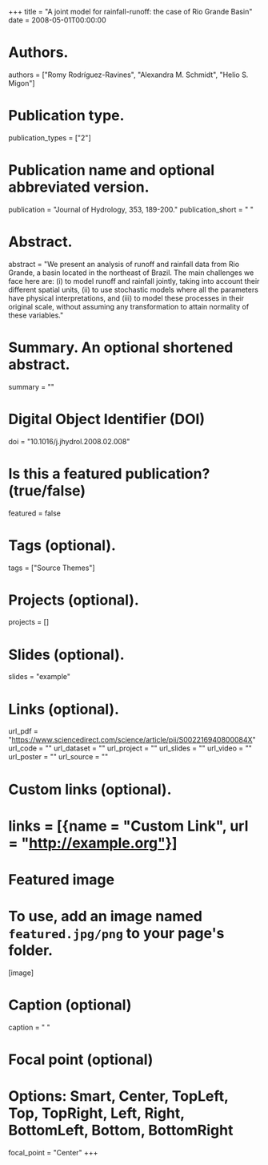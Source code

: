 +++
title = "A joint model for rainfall-runoff: the case of Rio Grande Basin"
date = 2008-05-01T00:00:00

# Authors. 
authors = ["Romy Rodríguez-Ravines", "Alexandra M. Schmidt", "Helio S. Migon"]

# Publication type.
publication_types = ["2"]

# Publication name and optional abbreviated version.
publication = "Journal of Hydrology, 353, 189-200."
publication_short = " "

# Abstract.
abstract = "We present an analysis of runoff and rainfall data from Rio Grande, a basin located in the northeast of Brazil. The main challenges we face here are: (i) to model runoff and rainfall jointly, taking into account their different spatial units, (ii) to use stochastic models where all the parameters have physical interpretations, and (iii) to model these processes in their original scale, without assuming any transformation to attain normality of these variables."

# Summary. An optional shortened abstract.
summary = ""

# Digital Object Identifier (DOI)
doi = "10.1016/j.jhydrol.2008.02.008"

# Is this a featured publication? (true/false)
featured = false

# Tags (optional).
tags = ["Source Themes"]

# Projects (optional).
projects = []

# Slides (optional).
slides = "example"

# Links (optional).
url_pdf = "https://www.sciencedirect.com/science/article/pii/S002216940800084X"
url_code = ""
url_dataset = ""
url_project = ""
url_slides = ""
url_video = ""
url_poster = ""
url_source = ""

# Custom links (optional).
# links = [{name = "Custom Link", url = "http://example.org"}]

# Featured image
# To use, add an image named `featured.jpg/png` to your page's folder. 
[image]
  # Caption (optional)
  caption = " "

  # Focal point (optional)
  # Options: Smart, Center, TopLeft, Top, TopRight, Left, Right, BottomLeft, Bottom, BottomRight
  focal_point = "Center"
+++

